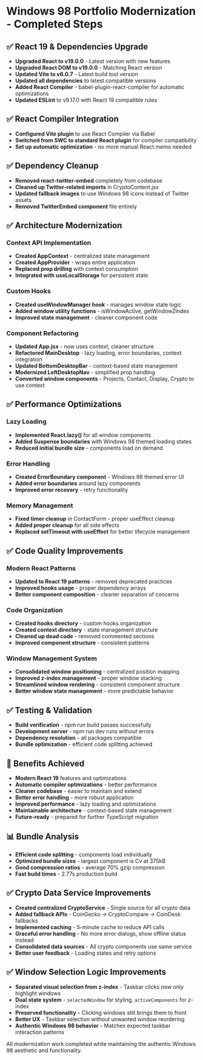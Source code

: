 # Windows 98 Portfolio Modernization - Completed Steps

## ✅ React 19 & Dependencies Upgrade
- **Upgraded React to v19.0.0** - Latest version with new features
- **Upgraded React DOM to v19.0.0** - Matching React version
- **Updated Vite to v6.0.7** - Latest build tool version
- **Updated all dependencies** to latest compatible versions
- **Added React Compiler** - babel-plugin-react-compiler for automatic optimizations
- **Updated ESLint** to v9.17.0 with React 19 compatible rules

## ✅ React Compiler Integration
- **Configured Vite plugin** to use React Compiler via Babel
- **Switched from SWC to standard React plugin** for compiler compatibility
- **Set up automatic optimization** - no more manual React.memo needed

## ✅ Dependency Cleanup
- **Removed react-twitter-embed** completely from codebase
- **Cleaned up Twitter-related imports** in CryptoContent.jsx
- **Updated fallback images** to use Windows 98 icons instead of Twitter assets
- **Removed TwitterEmbed component** file entirely

## ✅ Architecture Modernization

### Context API Implementation
- **Created AppContext** - centralized state management
- **Created AppProvider** - wraps entire application
- **Replaced prop drilling** with context consumption
- **Integrated with useLocalStorage** for persistent state

### Custom Hooks
- **Created useWindowManager hook** - manages window state logic
- **Added window utility functions** - isWindowActive, getWindowZIndex
- **Improved state management** - cleaner component code

### Component Refactoring
- **Updated App.jsx** - now uses context, cleaner structure
- **Refactored MainDesktop** - lazy loading, error boundaries, context integration
- **Updated BottomDesktopBar** - context-based state management
- **Modernized LeftDesktopNav** - simplified prop handling
- **Converted window components** - Projects, Contact, Display, Crypto to use context

## ✅ Performance Optimizations

### Lazy Loading
- **Implemented React.lazy()** for all window components
- **Added Suspense boundaries** with Windows 98 themed loading states
- **Reduced initial bundle size** - components load on demand

### Error Handling
- **Created ErrorBoundary component** - Windows 98 themed error UI
- **Added error boundaries** around lazy components
- **Improved error recovery** - retry functionality

### Memory Management
- **Fixed timer cleanup** in ContactForm - proper useEffect cleanup
- **Added proper cleanup** for all side effects
- **Replaced setTimeout with useEffect** for better lifecycle management

## ✅ Code Quality Improvements

### Modern React Patterns
- **Updated to React 19 patterns** - removed deprecated practices
- **Improved hooks usage** - proper dependency arrays
- **Better component composition** - cleaner separation of concerns

### Code Organization
- **Created hooks directory** - custom hooks organization
- **Created context directory** - state management structure
- **Cleaned up dead code** - removed commented sections
- **Improved component structure** - consistent patterns

### Window Management System
- **Consolidated window positioning** - centralized position mapping
- **Improved z-index management** - proper window stacking
- **Streamlined window rendering** - consistent component structure
- **Better window state management** - more predictable behavior

## ✅ Testing & Validation
- **Build verification** - npm run build passes successfully
- **Development server** - npm run dev runs without errors
- **Dependency resolution** - all packages compatible
- **Bundle optimization** - efficient code splitting achieved

## 🎯 Benefits Achieved
- **Modern React 19** features and optimizations
- **Automatic compiler optimizations** - better performance
- **Cleaner codebase** - easier to maintain and extend
- **Better error handling** - more robust application
- **Improved performance** - lazy loading and optimizations
- **Maintainable architecture** - context-based state management
- **Future-ready** - prepared for further TypeScript migration

## 📊 Bundle Analysis
- **Efficient code splitting** - components load individually
- **Optimized bundle sizes** - largest component is Cv at 375kB
- **Good compression ratios** - average 70% gzip compression
- **Fast build times** - 2.77s production build

## ✅ Crypto Data Service Improvements
- **Created centralized CryptoService** - Single source for all crypto data
- **Added fallback APIs** - CoinGecko → CryptoCompare → CoinDesk fallbacks
- **Implemented caching** - 5-minute cache to reduce API calls
- **Graceful error handling** - No more error dialogs, show offline status instead
- **Consolidated data sources** - All crypto components use same service
- **Better user feedback** - Loading states and retry options

## ✅ Window Selection Logic Improvements
- **Separated visual selection from z-index** - Taskbar clicks now only highlight windows
- **Dual state system** - `selectedWindow` for styling, `activeComponents` for z-index
- **Preserved functionality** - Clicking windows still brings them to front
- **Better UX** - Taskbar selection without unwanted window reordering
- **Authentic Windows 98 behavior** - Matches expected taskbar interaction patterns

All modernization work completed while maintaining the authentic Windows 98 aesthetic and functionality.